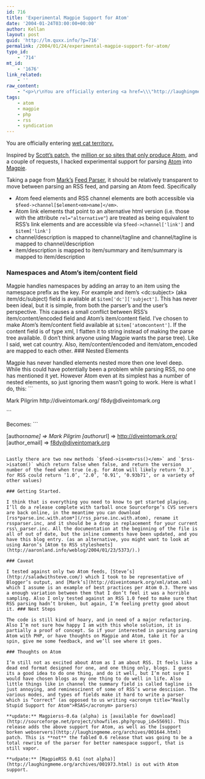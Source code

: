 ```yaml
---
id: 716
title: 'Experimental Magpie Support for Atom'
date: '2004-01-24T03:00:00+00:00'
author: Kellan
layout: post
guid: 'http://lm.quxx.info/?p=716'
permalink: /2004/01/24/experimental-magpie-support-for-atom/
typo_id:
    - '714'
mt_id:
    - '1676'
link_related:
    - ''
raw_content:
    - "<p>\r\nYou are officially entering <a href=\\\"http://laughingmeme.org/archives/000918.html#000918\\\">wet cat territory.</a>\r\n</p>\r\n<p>\r\nInspired by <a href=\\\"http://www.papascott.de/2004/01/03/2785.php\\\">Scott\\'s patch</a>, the <a href=\\\"http://new.blogger.com/news_archive.pyra?which=2004_01_01_archive.html#107482061490785955\\\">million or so sites that only produce Atom</a>, and a couple of requests, I hacked experimental support for parsing <a href=\\\"http://www.intertwingly.net/wiki/pie/FrontPage\\\">Atom</a> into <a href=\\\"http://magpierss.sf.net\\\">Magpie</a>.\r\n</p>\n<p>\r\nTaking a page from <a href=\\\"http://diveintomark.org\\\">Mark\\'s</a> <a href=\\\"http://diveintomark.org/projects/feed_parser/\\\">Feed Parser</a>, it should be relatively transparent to move between parsing an RSS feed, and parsing an Atom feed.  Specifically\r\n<ul>\r\n<li>Atom feed elements and RSS channel elements are both accessible via <code>$feed-&gt;channel[$element_name]</code>.</li>\r\n<li>Atom link elements that point to an alternative html version (i.e. those with the attribute <code>rel=\\\"alternative\\\"</code>) are treated as being equivalent to RSS\\'s link elements and are accessible via <code>$feed-&gt;channel[\\'link\\']</code> and <code>$item[\\'link\\']</code></li>\r\n<li>channel/description is mapped to channel/tagline and channel/tagline is mapped to channel/description</li>\r\n<li>item/description is mapped to item/summary and item/summary is mapped to item/description</li>\r\n</ul>\r\n</p>\r\n<p>\r\n<h3>\r\nNamespaces and Atom\\'s item/content field\r\n</h3>\r\nMagpie handles namespaces by adding an array to an item using the namespace prefix as the key.  For example and item\\'s &lt;dc:subject&gt; (aka item/dc/subject) field is available at <code>$item[\\'dc\\'][\\'subject\\']</code>.  This has never been ideal, but it is simple, from both the parser\\'s and the user\\'s perspective.    This causes a small conflict between RSS\\'s item/content/encoded field and Atom\\'s item/content field.  I\\'ve chosen to make Atom\\'s item/content field available at <code>$item[\\'atom_content\\']</code>.  If the content field is of type xml, I flatten it to string instead of making the parse tree available. (I don\\'t think anyone using Magpie wants the parse tree).  Like I said, wet cat country.  Also, item/content/encoded and item/atom_encoded are mapped to each other. \r\n</p>\r\n<p>\r\n<h3>Nested Elements</h3>\r\nMagpie has never handled elements nested more then one level deep.  While this could have potentially been a problem while parsing RSS, no one has mentioned it yet.  However Atom even at its simplest has a number of nested elements, so just ignoring them wasn\\'t going to work.  Here is what I do, this:\r\n<pre>\r\n  &lt;author&gt;\r\n    &lt;name&gt;Mark Pilgrim&lt;/name&gt;\r\n    &lt;url&gt;http://diveintomark.org/&lt;/url&gt;\r\n    &lt;email&gt;f8dy@diveintomark.org&lt;/email&gt;\r\n  &lt;/author&gt;\r\n\r\n</pre>\r\nBecomes:\r\n<pre>\r\n[author_name] => Mark Pilgrim\r\n[author_url] => http://diveintomark.org/\r\n[author_email] => f8dy@diveintomark.org\r\n</pre>\r\n\r\nLastly there are two new methods <code>$feed->is_rss()</code> and <code>$rss->is_atom()</code> which return false when false, and return the version number of the feed when true (e.g. for Atom will likely return \\'0.3\\', for RSS could return \\'1.0\\', \\'2.0\\', \\'0.91\\', \\'0.93b71\\', or a variety of other values)\r\n</p>\r\n<p>\r\n<h3>Getting Started.</h3>\r\n\r\nI think that is everything you need to know to get started playing.  I\\'ll do a release complete with tarball once Sourceforge\\'s CVS servers are back online, in the meantime you can download <a href=\\\"/rss_parse.inc.with.atom\\\">rss_parse.inc.with.atom</a>, rename it rss_parser.inc, and it should be a drop in replacement for your current rss_parser.inc.  All the documentation at the beginning of the file is all of out of date, but the inline comments have been updated, and you have this blog entry. (as an alternative, you might want to look at using Aaron\\'s <a href=\\\"http://aaronland.info/weblog/2004/01/23/5373/\\\">Atom to RSS stylesheets</a>.)\r\n</p>\r\n<p>\r\n<h3>Caveat</h3>\r\nI tested against only two Atom feeds, <a href=\\\"http://saladwithsteve.com/\\\">Steve\\'s</a> which I took to be representative of Blogger\\'s output, and <a href=\\\"http://diveintomark.org/xml/atom.xml\\\">Mark\\'s</a> which I assume is an example of best practices per Atom 0.3.  There was a enough variation between them that I don\\'t feel it was a horrible sampling.  Also I only tested against an RSS 1.0 feed to make sure that RSS parsing hadn\\'t broken, but again, I\\'m feeling pretty good about it.\r\n</p>\r\n<p>\r\n<h3>Next Steps</h3>\r\n\r\nThe code is still kind of hoary, and in need of a major refactoring.  Also I\\'m not sure how happy I am with this whole solution, it is partially a proof of concept.  So if your interested in parsing parsing Atom with PHP, or have thoughts on Magpie and Atom, take it for a spin, give me some feedback, and we\\'ll see where it goes.\r\n</p>\r\n<p>\r\n<h3>Thoughts on Atom</h3>\r\n\r\nI\\'m still not as excited about Atom as I am about RSS.  It feels like a dead end format designed for one, and one thing only, blogs.  I guess its a good idea to do one thing, and do it well, but I\\'m not sure I would have chosen blogs as my one thing to do well in life.  Also little things like in channel the summary field is called tagline is just annoying, and reminescinent of some of RSS\\'s worse descision. The various modes, and types of fields make it hard to write a parser which is \\\"correct\\\" (as opposed to us writing <acronym title=\\\"Really Stupid Support for Atom\\\">RSAS</acronym> parsers)\r\n</p>\r\n<p>\r\n<b>update:</b> Magpierss-0.6a (alpha) is <a href=\\\"http://sourceforge.net/project/showfiles.php?group_id=55691\\\">available for download</a>.  This release adds the above support for Atom, as well as the <a href=\\\"http://laughingmeme.org/archives/001644.html\\\">support borken webservers</a> patch.   This is <b>not</b> the fabled 0.6 release that was going to be a total rewrite of the parser for better namespace support, that is still vapor.\r\n</p>\r\n<p>\r\n<b>udpate:</b> <a href=\\\"http://laughingmeme.org/archives/001973.html\\\">MagpieRSS 0.61 (not alpha)</a> is out with Atom support.\r\n</p>"
tags:
    - atom
    - magpie
    - php
    - rss
    - syndication
---
```


You are officially entering [wet cat territory.](http://laughingmeme.org/archives/000918.html#000918)

Inspired by [Scott’s patch](http://www.papascott.de/2004/01/03/2785.php), the [million or so sites that only produce Atom](http://new.blogger.com/news_archive.pyra?which=2004_01_01_archive.html#107482061490785955), and a couple of requests, I hacked experimental support for parsing [Atom](http://www.intertwingly.net/wiki/pie/FrontPage) into [Magpie](http://magpierss.sf.net).

Taking a page from [Mark’s](http://diveintomark.org) [Feed Parser](http://diveintomark.org/projects/feed_parser/), it should be relatively transparent to move between parsing an RSS feed, and parsing an Atom feed. Specifically

- Atom feed elements and RSS channel elements are both accessible via `$feed->channel[$element<em>name]</em>`.
- Atom link elements that point to an alternative html version (i.e. those with the attribute `rel="alternative"`) are treated as being equivalent to RSS’s link elements and are accessible via `$feed->channel['link']` and `$item['link']`
- channel/description is mapped to channel/tagline and channel/tagline is mapped to channel/description
- item/description is mapped to item/summary and item/summary is mapped to item/description

### Namespaces and Atom’s item/content field 

Magpie handles namespaces by adding an array to an item using the namespace prefix as the key. For example and item’s &lt;dc:subject&gt; (aka item/dc/subject) field is available at `$item['dc']['subject']`. This has never been ideal, but it is simple, from both the parser’s and the user’s perspective. This causes a small conflict between RSS’s item/content/encoded field and Atom’s item/content field. I’ve chosen to make Atom’s item/content field available at `$item['atomcontent']`. If the content field is of type xml, I flatten it to string instead of making the parse tree available. (I don’t think anyone using Magpie wants the parse tree). Like I said, wet cat country. Also, item/content/encoded and item/atom\_encoded are mapped to each other. ### Nested Elements

Magpie has never handled elements nested more then one level deep. While this could have potentially been a problem while parsing RSS, no one has mentioned it yet. However Atom even at its simplest has a number of nested elements, so just ignoring them wasn’t going to work. Here is what I do, this: ```

  <author>
    <name>Mark Pilgrim</name>
    <url>http://diveintomark.org/</url>
    <email>f8dy@diveintomark.org</email>
  </author>

<p></p>
```

Becomes: ```

[author<em>name] => Mark Pilgrim
[author</em>url] => http://diveintomark.org/
[author_email] => f8dy@diveintomark.org
```

Lastly there are two new methods `$feed->is<em>rss()</em>` and `$rss->isatom()` which return false when false, and return the version number of the feed when true (e.g. for Atom will likely return ‘0.3’, for RSS could return ‘1.0’, ‘2.0’, ‘0.91’, ‘0.93b71’, or a variety of other values)

### Getting Started.

I think that is everything you need to know to get started playing. I’ll do a release complete with tarball once Sourceforge’s CVS servers are back online, in the meantime you can download [rss*parse.inc.with.atom*](/rss_parse.inc.with.atom), rename it rssparser.inc, and it should be a drop in replacement for your current rss\_parser.inc. All the documentation at the beginning of the file is all of out of date, but the inline comments have been updated, and you have this blog entry. (as an alternative, you might want to look at using Aaron’s [Atom to RSS stylesheets](http://aaronland.info/weblog/2004/01/23/5373/).)

### Caveat

I tested against only two Atom feeds, [Steve’s](http://saladwithsteve.com/) which I took to be representative of Blogger’s output, and [Mark’s](http://diveintomark.org/xml/atom.xml) which I assume is an example of best practices per Atom 0.3. There was a enough variation between them that I don’t feel it was a horrible sampling. Also I only tested against an RSS 1.0 feed to make sure that RSS parsing hadn’t broken, but again, I’m feeling pretty good about it. ### Next Steps

The code is still kind of hoary, and in need of a major refactoring. Also I’m not sure how happy I am with this whole solution, it is partially a proof of concept. So if your interested in parsing parsing Atom with PHP, or have thoughts on Magpie and Atom, take it for a spin, give me some feedback, and we’ll see where it goes.

### Thoughts on Atom

I’m still not as excited about Atom as I am about RSS. It feels like a dead end format designed for one, and one thing only, blogs. I guess its a good idea to do one thing, and do it well, but I’m not sure I would have chosen blogs as my one thing to do well in life. Also little things like in channel the summary field is called tagline is just annoying, and reminescinent of some of RSS’s worse descision. The various modes, and types of fields make it hard to write a parser which is “correct” (as opposed to us writing <acronym title="Really Stupid Support for Atom">RSAS</acronym> parsers)

**update:** Magpierss-0.6a (alpha) is [available for download](http://sourceforge.net/project/showfiles.php?group_id=55691). This release adds the above support for Atom, as well as the [support borken webservers](http://laughingmeme.org/archives/001644.html) patch. This is **not** the fabled 0.6 release that was going to be a total rewrite of the parser for better namespace support, that is still vapor.

**udpate:** [MagpieRSS 0.61 (not alpha)](http://laughingmeme.org/archives/001973.html) is out with Atom support.